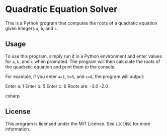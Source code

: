 # Quadratic Equation Solver

This is a Python program that computes the roots of a quadratic equation given integers `a`, `b`, and `c`.

## Usage

To use this program, simply run it in a Python environment and enter values for `a`, `b`, and `c` when prompted. The program will then calculate the roots of the quadratic equation and print them to the console.

For example, if you enter `a=1`, `b=5`, and `c=6`, the program will output:

Enter a: 1
Enter b: 5
Enter c: 6
Roots are: -3.0 -2.0

csharp

## License

This program is licensed under the MIT License. See `LICENSE` for more information.
